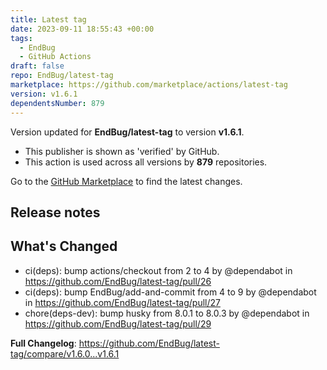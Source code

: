 ```yaml
---
title: Latest tag
date: 2023-09-11 18:55:43 +00:00
tags:
  - EndBug
  - GitHub Actions
draft: false
repo: EndBug/latest-tag
marketplace: https://github.com/marketplace/actions/latest-tag
version: v1.6.1
dependentsNumber: 879
---
```



Version updated for **EndBug/latest-tag** to version **v1.6.1**.
- This publisher is shown as 'verified' by GitHub.
- This action is used across all versions by **879** repositories.

Go to the [GitHub Marketplace](https://github.com/marketplace/actions/latest-tag) to find the latest changes.

## Release notes

## What's Changed
* ci(deps): bump actions/checkout from 2 to 4 by @dependabot in https://github.com/EndBug/latest-tag/pull/26
* ci(deps): bump EndBug/add-and-commit from 4 to 9 by @dependabot in https://github.com/EndBug/latest-tag/pull/27
* chore(deps-dev): bump husky from 8.0.1 to 8.0.3 by @dependabot in https://github.com/EndBug/latest-tag/pull/29


**Full Changelog**: https://github.com/EndBug/latest-tag/compare/v1.6.0...v1.6.1
